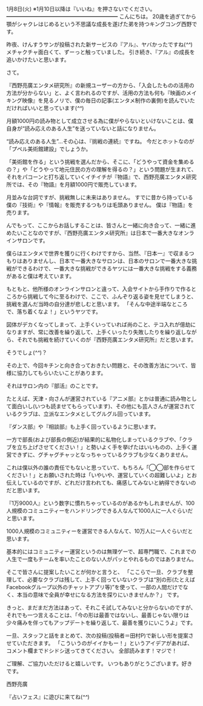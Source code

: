 1月8日(火) ※1月10日以降は『いいね』を押さないでください。
━━━━━━━━━━━━━━━━━━━━━
こんにちは。
20歳を過ぎてから顎がシャクレはじめるという不思議な成長を遂げた弟を持つキングコング西野です。

昨夜、けんすうサンが投稿された新サービスの『アル』、ヤバかったですね(*^^*)
メチャクチャ面白くて、ずーっと触っていました。
引き続き、『アル』の成長を追いかけたいと思います。

さて。

『西野亮廣エンタメ研究所』の新規ユーザーの方から、「入会したものの活用の方法が分からない」と、よく言われるのですが、活用の方法も何も『映画のメイキング映像』を見るノリで、僕の毎日の記事(エンタメ制作の裏側)を読んでいただければいいと思っています(*^^*)

月額1000円の読み物として成立させる為に僕がやらないといけないことは、僕自身が“読み応えのある人生”を送っていないと話になりません。

“読み応えのある人生”…その心は、『挑戦の連続』ですね。
今だとホットなのが「プペル美術館建設」でしょうか。

「美術館を作る」という挑戦を選んだから、そこに、「どうやって資金を集めるの？」や「どうやって地元住民の方の理解を得るの？」という問題が生まれて、それをパコーンと打ち返していくイチイチが『物語』で、西野亮廣エンタメ研究所では、その『物語』を月額1000円で販売しています。

月並みな台詞ですが、挑戦無しに未来はありません。
すでに昔から持っている僕の『技術』や『情報』を販売するつもりは毛頭ありません。
僕は『物語』を売ります。

んでもって、ここからお話しすることは、皆さんと一緒に向き合って、一緒に進めたいことなのですが、『西野亮廣エンタメ研究所』は日本で一番大きなオンラインサロンです。

僕らはエンタメで世界を獲りに行くわけですから、当然、『日本一』で収まるつもりはありませんし、日本で一番大きなサロンは、日本のサロンで一番大きな挑戦ができるわけで、一番大きな挑戦ができるヤツには一番大きな挑戦をする義務があると僕は考えています。

もともと、他所様のオンラインサロンと違って、入会サイトから手作りで作るところから挑戦して今に至るわけで、ここで、ふんぞり返る姿を見せてしまうと、挑戦を選んだ当時の自分達が悲しむと思います。
「そんな中途半端なところで、落ち着くなよ！」というヤツです。

図体がデカくなってしまって、上手くいっていれば尚のこと、テコ入れが億劫になりますが、常に改善を繰り返して、上手くいったり失敗したりを繰り返しながら、それでも挑戦を続けていくのが『西野亮廣エンタメ研究所』だと思います。

そうでしょ(*^^*)？

その上で、今回キチンと向き合っておきたい問題と、その改善方法について、皆様に協力してもらいたいことがあります。

それはサロン内の『部活』のことです。

たとえば、天津・向さんが運営されている『アニメ部』とかは普通に読み物として面白いし(いつも読ませてもらっています)、その他にも芸人さんが運営されているクラブは、立派なエンタメとしてグルグル回っています。

『ダンス部』や『相談部』も上手く回っているように思います。

一方で部長(および部長の側近)が結果的に私物化しまっているクラブや、「クラブを立ち上げさせてください！」と勢いよく手を挙げたはいいものの、上手く運営できずに、グチャグチャッとなっちゃっているクラブも少なくありません。

これは僕以外の誰の責任でもないと思っていて、もちろん「◯◯部を作らせてください！」とお願いされた時は「いやいや、運営していくの超難しいよ」とお伝えしているのですが、どれだけ言われても、痛感してみないと納得できないのだと思います。

『1万9000人』という数字に慣れちゃっているのがあるかもしれませんが、100人規模のコミュニティーをハンドリングできる人なんて1000人に一人ぐらいだと思います。

1000人規模のコミュニティーを運営できる人なんて、10万人に一人ぐらいだと思います。

基本的にはコミュニティー運営というのは無理ゲーで、超専門職で、これまでの人生で一度もチームを率いたことのない人がパッとやれるものではありません。

そこで皆さんに提案したいことが何かと言うと、
「ここらで一旦、クラブを整理して、必要なクラブは残して、上手く回っていないクラブは“別の形(たとえばFacebookグループ以外のチャットアプリ等)”を使って、一部の人間だけでなく、本当の意味で全員が幸せになる方法を探りにいきませんか？」
です。

きっと、まだまだ方法はあって、それこそ試してみないと分からないのですが、それでも一つ言えることは、「今の形は最善ではないし、最善じゃない限りは少々痛みを伴ってもアップデートを繰り返して、最善を獲りにいこうよ」です。

一旦、スタッフと話をまとめて、次の投稿(投稿者＝田村P)で新しい形を提案させていただきます。
「こういうのがイイかもー！」というアイデアがあれば、コメント欄までドシドシ送ってきてください。
全部読みます！マジで！

ご理解、ご協力いただけると嬉しいです。
いつもありがとうございます。好きです。

西野亮廣

『占いフェス』に遊びに来てね(*^^*)
